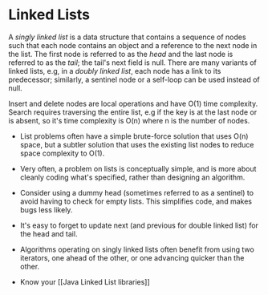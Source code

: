 # Linked Lists

A *singly linked list* is a data structure that contains a sequence of nodes such that each node contains an object and a reference to the next node in the list. The first node is referred to as the *head* and the last node is referred to as the *tail*; the tail's next field is null. There are many variants of linked lists, e.g, in a *doubly linked list*, each node has a link to its predecessor; similarly, a sentinel node or a self-loop can be used instead of null. 

Insert and delete nodes are local operations and have O(1) time complexity. Search requires traversing the entire list, e.g if the key is at the last node or is absent, so it's time complexity is O(n) where n is the number of nodes.

- List problems often have a simple brute-force solution that uses O(n) space, but a subtler solution that uses the existing list nodes to reduce space complexity to O(1).
- Very often, a problem on lists is conceptually simple, and is more about cleanly coding what's specified, rather than designing an algorithm. 
- Consider using a dummy head (sometimes referred to as a sentinel) to avoid having to check for empty lists. This simplifies code, and makes bugs less likely.
- It's easy to forget to update next (and previous for double linked list) for the head and tail.
- Algorithms operating on singly linked lists often benefit from using two iterators, one ahead of the other, or one advancing quicker than the other. 


- Know your [[Java Linked List libraries]]
